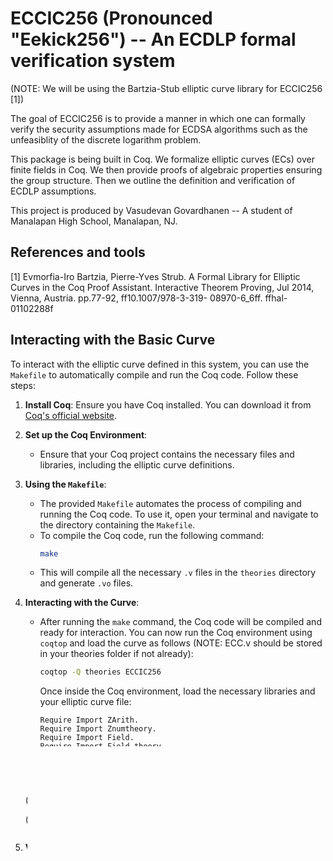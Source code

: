 # ECCIC256 (Pronounced "Eekick256") -- An ECDLP formal verification system

(NOTE: We will be using the Bartzia-Stub elliptic curve library for ECCIC256 [1])

The goal of ECCIC256 is to provide a manner in which one can formally verify the security assumptions made for ECDSA algorithms such as the unfeasiblity of the discrete logarithm problem.

This package is being built in Coq. We formalize elliptic curves (ECs) over finite fields in Coq. We then provide proofs of algebraic properties ensuring the group structure. Then we outline the definition and verification of ECDLP assumptions.

This project is produced by Vasudevan Govardhanen -- A student of Manalapan High School, Manalapan, NJ. 

## References and tools 
[1] Evmorfia-Iro Bartzia, Pierre-Yves Strub. A Formal Library for Elliptic Curves in the Coq Proof
Assistant. Interactive Theorem Proving, Jul 2014, Vienna, Austria. pp.77-92, ff10.1007/978-3-319-
08970-6_6ff. ffhal-01102288f


## Interacting with the Basic Curve

To interact with the elliptic curve defined in this system, you can use the `Makefile` to automatically compile and run the Coq code. Follow these steps:

1. **Install Coq**: Ensure you have Coq installed. You can download it from [Coq's official website](https://coq.inria.fr/).

2. **Set up the Coq Environment**:
   - Ensure that your Coq project contains the necessary files and libraries, including the elliptic curve definitions.

3. **Using the `Makefile`**:
   - The provided `Makefile` automates the process of compiling and running the Coq code. To use it, open your terminal and navigate to the directory containing the `Makefile`.
   - To compile the Coq code, run the following command:
     ```bash
     make
     ```
   - This will compile all the necessary `.v` files in the `theories` directory and generate `.vo` files.

4. **Interacting with the Curve**:
   - After running the `make` command, the Coq code will be compiled and ready for interaction. You can now run the Coq environment using `coqtop` and load the curve as follows (NOTE: ECC.v should be stored in your theories folder if not already):
     ```bash
     coqtop -Q theories ECCIC256
     ```
     Once inside the Coq environment, load the necessary libraries and your elliptic curve file:
     ```coq
     Require Import ZArith.
     Require Import Znumtheory.
     Require Import Field.
     Require Import Field_theory.
     Require Import Setoid.
     Require Import Bool.Bool.

     Open Scope Z_scope.

    (* prime modulus p *)
     Parameter p : Z.
     Axiom p_prime : prime p.

     (* load the curve *)
     Require Import ECCIC256.ECC.
     ```

5. **Verifying Properties**:
   - You can now interact with the elliptic curve, perform operations, and verify key properties essential for the ECDSA security assumptions. For example:
     ```coq
     Eval compute in point_add (Point 2 3) (Point 5 6).
     Eval compute in scalar_mult 5 (Point 2 3).
     ```
   - The `point_add` function adds two points on the elliptic curve, while `scalar_mult` performs scalar multiplication.

6. **Cleaning Up**:
   - If you need to clean up generated files, such as `.vo` and `.glob` files, you can run the following command:
     ```bash
     make clean
     ```

This setup allows you to interact with the elliptic curve, perform operations, and verify important properties of the curve using the Coq environment and the `Makefile`.
